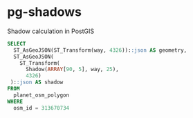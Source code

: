 # pg-shadows

Shadow calculation in PostGIS

~~~ sql
SELECT
  ST_AsGeoJSON(ST_Transform(way, 4326))::json AS geometry,
  ST_AsGeoJSON(
    ST_Transform(
  	  Shadow(ARRAY[90, 5], way, 25),
	  4326)
 )::json AS shadow
FROM
  planet_osm_polygon
WHERE
  osm_id = 313670734
~~~
